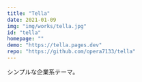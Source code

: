 ```yaml
---
title: "Tella"
date: 2021-01-09 
img: "img/works/tella.jpg"
id: "tella"
homepage: ""
demo: "https://tella.pages.dev"
repo: "https://github.com/opera7133/tella"
---
```

シンプルな企業系テーマ。